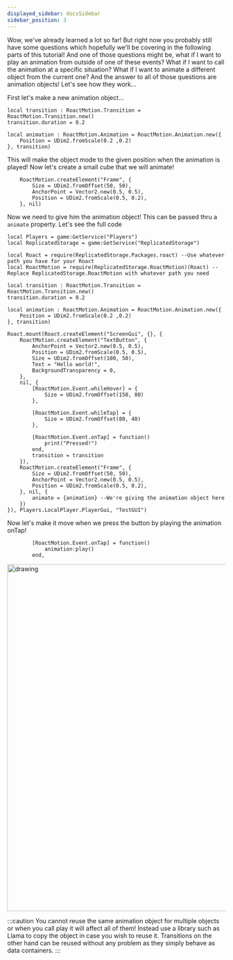 ```yaml
---
displayed_sidebar: docsSidebar
sidebar_position: 3
---
```


Wow, we've already learned a lot so far! But right now you probably still have some questions which hopefully we'll be covering in the following parts of this tutorial! And one of those questions might be, what if I want to play an animation from outside of one of these events? What if I want to call the animation at a specific situation? What if I want to animate a different object from the current one? And the answer to all of those questions are animation objects! Let's see how they work...

First let's make a new animation object...

```luau
local transition : RoactMotion.Transition = RoactMotion.Transition.new()
transition.duration = 0.2

local animation : RoactMotion.Animation = RoactMotion.Animation.new({
	Position = UDim2.fromScale(0.2 ,0.2)	
}, transition)
```

This will make the object mode to the given position when the animation is played! Now let's create a small cube that we will animate!

```luau
	RoactMotion.createElement("Frame", {
		Size = UDim2.fromOffset(50, 50),
		AnchorPoint = Vector2.new(0.5, 0.5),
		Position = UDim2.fromScale(0.5, 0.2),
	}, nil)
```

Now we need to give him the animation object! This can be passed thru a ``animate`` property. Let's see the full code

```luau
local Players = game:GetService("Players")
local ReplicatedStorage = game:GetService("ReplicatedStorage")

local Roact = require(ReplicatedStorage.Packages.roact) --Use whatever path you have for your Roact
local RoactMotion = require(ReplicatedStorage.RoactMotion)(Roact) --Replace ReplicatedStorage.RoactMotion with whatever path you need

local transition : RoactMotion.Transition = RoactMotion.Transition.new()
transition.duration = 0.2

local animation : RoactMotion.Animation = RoactMotion.Animation.new({
	Position = UDim2.fromScale(0.2 ,0.2)	
}, transition)

Roact.mount(Roact.createElement("ScreenGui", {}, {
	RoactMotion.createElement("TextButton", {
		AnchorPoint = Vector2.new(0.5, 0.5),
		Position = UDim2.fromScale(0.5, 0.5),
		Size = UDim2.fromOffset(100, 50),
		Text = "Hello world!",
		BackgroundTransparency = 0,
	}, 
	nil, {
		[RoactMotion.Event.whileHover] = {
			Size = UDim2.fromOffset(150, 80)
		},
		
		[RoactMotion.Event.whileTap] = {
			Size = UDim2.fromOffset(80, 40)
		},
		
		[RoactMotion.Event.onTap] = function()
			print("Pressed!")
		end,
		transition = transition
	}),
	RoactMotion.createElement("Frame", {
		Size = UDim2.fromOffset(50, 50),
		AnchorPoint = Vector2.new(0.5, 0.5),
		Position = UDim2.fromScale(0.5, 0.2),
	}, nil, {
		animate = {animation} --We're giving the animation object here
	})
}), Players.LocalPlayer.PlayerGui, "TestGUI")
```

Now let's make it move when we press the button by playing the animation onTap!

```luau
		[RoactMotion.Event.onTap] = function()
			animation:play()
		end,
```

<img src="https://cdn.discordapp.com/attachments/670023265455964198/1049446496476598332/MoveCube.gif" alt="drawing" width="800"/>

:::caution
You cannot reuse the same animation object for multiple objects or when you call play it will affect all of them! Instead use a library such as Llama to copy the object in case you wish to reuse it. Transitions on the other hand can be reused without any problem as they simply behave as data containers.
:::